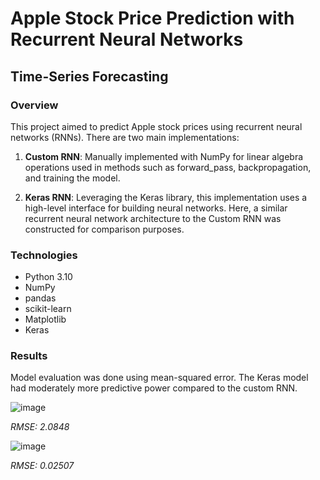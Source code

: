 # Apple Stock Price Prediction with Recurrent Neural Networks
## Time-Series Forecasting
### Overview
This project aimed to predict Apple stock prices using recurrent neural networks (RNNs). There are two main implementations:

1. **Custom RNN**: Manually implemented with NumPy for linear algebra operations used in methods such as forward_pass, backpropagation, and training the model.

2. **Keras RNN**: Leveraging the Keras library, this implementation uses a high-level interface for building neural networks. Here, a similar recurrent neural network architecture to the Custom RNN was constructed for comparison purposes.

### Technologies 
- Python 3.10
- NumPy
- pandas
- scikit-learn
- Matplotlib
- Keras

### Results
Model evaluation was done using mean-squared error. The Keras model had moderately more predictive power compared to the custom RNN.


![image](https://github.com/JSB-0/RNN_4375/assets/18308535/94ff253a-a486-4330-8082-58cce734fbbd)

*RMSE: 2.0848*


![image](https://github.com/JSB-0/RNN_4375/assets/18308535/21a8a65f-3adf-4e52-886a-232f3f5db2ff)

*RMSE: 0.02507*

